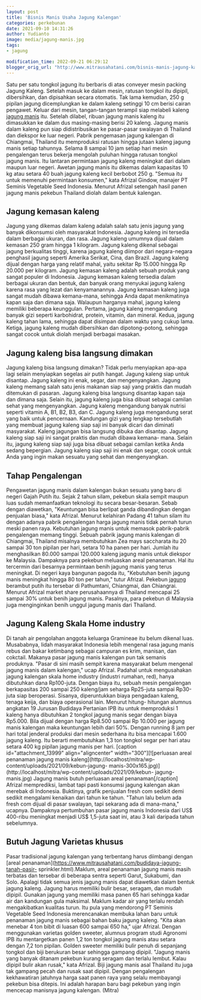 ```yaml
---
layout: post
title: 'Bisnis Manis Usaha Jagung Kalengan'
categories: perkebunan
date: 2021-09-10 14:31:26
author: Yudianto
image: media/jagung-manis.jpg
tags:
- jagung

modification_time: 2022-09-21 06:29:12
blogger_orig_url: "http://www.mitrausahatani.com/bisnis-manis-jagung-kalengan.html"
---
```


Satu per satu tongkol jagung itu berbaris di atas conveyer mesin packing
Jagung Kaleng. Setelah masuk ke dalam mesin, ratusan tongkol itu dipipil,
dibersihkan, dan dipisahkan secara otomatis. Tak lama kemudian, 250 g pipilan
jagung dicemplungkan ke dalam kaleng setinggi 10 cm berisi cairan pengawet.
Keluar dari mesin, tangan-tangan terampil siap melabeli kaleng [jagung
manis](https://www.mitrausahatani.com/tiga-jagung-manis-unggul-jagung-bonanza.html)
itu. Setelah dilabel, ribuan jagung manis kaleng itu dimasukkan ke dalam dus
masing-masing berisi 20 kaleng. Jagung manis dalam kaleng pun siap
didistribusikan ke pasar-pasar swalayan di Thailand dan diekspor ke luar
negeri. Pabrik pengemasan jagung kalengan di Chiangmai, Thailand itu
memproduksi ratusan hingga jutaan kaleng jagung manis setiap tahunnya. Selama
8 sampai 10 jam setiap hari mesin pengalengan terus bekerja mengolah puluhan
hingga ratusan tongkol jagung manis. Itu lantaran permintaan jagung kaleng
meningkat dari dalam maupun luar negeri. Awetan jagung manis itu dikemas dalam
kapasitas 10 kg atau setara 40 buah jagung kaleng kecil berbobot 250 g. "Semua
itu untuk memenuhi permintaan konsumen," kata Afrizal Gindow, manajer PT
Seminis Vegetable Seed Indonesia. Menurut Afrizal setengah hasil panen jagung
manis pekebun Thailand diolah dalam bentuk kalengan.

## Jagung kemasan kaleng

Jagung yang dikemas dalam kaleng adalah salah satu jenis jagung yang banyak
dikonsumsi oleh masyarakat Indonesia. Jagung kaleng ini tersedia dalam
berbagai ukuran, dan rasa. Jagung kaleng umumnya dijual dalam kemasan 250 gram
hingga 1 kilogram. Jagung kaleng dikenal sebagai jagung berkualitas tinggi,
karena jagung kaleng diimpor dari negara-negara penghasil jagung seperti
Amerika Serikat, Cina, dan Brazil. Jagung kaleng dijual dengan harga yang
relatif mahal, yaitu sekitar Rp 15.000 hingga Rp 20.000 per kilogram. Jagung
kemasan kaleng adalah sebuah produk yang sangat populer di Indonesia. Jagung
kemasan kaleng tersedia dalam berbagai ukuran dan bentuk, dan banyak orang
menyukai jagung kaleng karena rasa yang lezat dan kenyamanannya. Jagung
kemasan kaleng juga sangat mudah dibawa kemana-mana, sehingga Anda dapat
menikmatinya kapan saja dan dimana saja. Walaupun harganya mahal, jagung
kaleng memiliki beberapa keunggulan. Pertama, jagung kaleng mengandung banyak
gizi seperti karbohidrat, protein, vitamin, dan mineral. Kedua, jagung kaleng
tahan lama, sehingga dapat disimpan dalam waktu yang cukup lama. Ketiga,
jagung kaleng mudah dibersihkan dan dipotong-potong, sehingga sangat cocok
untuk diolah menjadi berbagai masakan.

## Jagung kaleng bisa langsung dimakan

Jagung kaleng bisa langsung dimakan? Tidak perlu menyiapkan apa-apa lagi
selain menyiapkan segelas air putih hangat. Jagung kaleng siap untuk disantap.
Jagung kaleng ini enak, segar, dan mengenyangkan. Jagung kaleng memang salah
satu jenis makanan siap saji yang praktis dan mudah ditemukan di pasaran.
Jagung kaleng bisa langsung disantap kapan saja dan dimana saja. Selain itu,
jagung kaleng juga bisa dibuat sebagai camilan sehat yang mengenyangkan.
Jagung kaleng mengandung banyak nutrisi seperti vitamin A, B1, B2, B3, dan C.
Jagung kaleng juga mengandung serat yang baik untuk pencernaan. Kandungan gizi
yang lengkap tersebutlah yang membuat jagung kaleng siap saji ini banyak
dicari dan diminati masyarakat. Kaleng jagungan bisa langsung dibuka dan
disantap. Jagung kaleng siap saji ini sangat praktis dan mudah dibawa kemana-
mana. Selain itu, jagung kaleng siap saji juga bisa dibuat sebagai camilan
ketika Anda sedang bepergian. Jagung kaleng siap saji ini enak dan segar,
cocok untuk Anda yang ingin makan sesuatu yang sehat dan mengenyangkan.

## Tahap Pengalengan

Pengawetan jagung manis dalam kalengan bukan sesuatu yang baru di negeri Gajah
Putih itu. Sejak 2 tahun silam, pekebun skala sempit maupun luas sudah
memanfaatkan teknologi itu secara besar-besaran. Sebab dengan diawetkan,
"Keuntungan bisa berlipat ganda dibandingkan dengan penjualan biasa," kata
Afrizal. Menurut kelahiran Padang 41 tahun silam itu dengan adanya pabrik
pengalengan harga jagung manis tidak pernah turun meski panen raya. Kebutuhan
jagung manis untuk memasok pabrik-pabrik pengalengan memang tinggi. Sebuah
pabrik jagung manis kalengan di Chiangmai, Thailand misalnya membutuhkan Zea
mays saccharata itu 20 sampai 30 ton pipilan per hari, setara 10 ha panen per
hari. Jumlah itu menghasilkan 80.000 sampai 120.000 kaleng jagung manis untuk
diekspor ke Malaysia. Dampaknya para pekebun meluaskan areal penanaman. Hal
itu tercermin dari besarnya permintaan benih jagung manis yang terus
meningkat. Di negeri kaya bangunan pagoda itu, "Kebutuhan benih jagung manis
meningkat hingga 80 ton per tahun," tutur Afrizal. Pekebun
[jagung](https://www.mitrausahatani.com/topik/jagung) berambut putih itu tersebar di
Pathumtani, Chiangmai, dan Chiangrai. Menurut Afrizal market share
perusahaannya di Thailand mencapai 25 sampai 30% untuk benih jagung manis.
Pasalnya, para pekebun di Malaysia juga menginginkan benih unggul jagung manis
dari Thailand.

## Jagung Kaleng Skala Home industry

Di tanah air pengolahan anggota keluarga Gramineae itu belum dikenal luas.
Musababnya, lidah masyarakat Indonesia lebih mengenal rasa jagung manis rebus
dan bakar ketimbang sebagai campuran es krim, manisan, dan cokctail. Makanya
pasar jagung manis kalengan pun tak semanis produknya. "Pasar di sini masih
sempit karena masyarakat belum mengenal jagung manis dalam kalengan," ucap
Afrizal. Padahal untuk mengusahakan jagung kalengan skala home industry
(industri rumahan, red), hanya dibutuhkan dana Rp100-juta. Dengan biaya itu,
sebuah mesin pengalengan berkapasitas 200 sampai 250 kaleng/jam seharga
Rp25-juta sampai Rp30-juta siap beroperasi. Sisanya, diperuntukkan biaya
pengadaan kaleng, tenaga keija, dan biaya operasional lain. Menurut hitung-
hitungan alumnus angkatan 19 Jurusan Budidaya Pertanian IPB itu untuk
memproduksi 1 kaleng hanya dibutuhkan 2 tongkol jagung manis segar dengan
biaya Rp5.000. Bila dijual dengan harga Rp8.500 sampai Rp 10.000 per jagung
manis kalengan maka keuntungan lebih dari 50%. Dengan running 8 jam per hari
total jenderal produksi dari mesin sederhana itu bisa mencapai 1.600 jagung
kaleng. Itu berarti membutuhkan 1,3 ton tongkol segar per hari atau setara 400
kg pipilan jagung manis per hari. [caption id="attachment_13999"
align="aligncenter" width="300"][![perluasan areal penanaman jagung manis
kaleng](http://localhost/mitra/wp-content/uploads/2021/09/kebun-jagung-
manis-300x165.jpg)](http://localhost/mitra/wp-content/uploads/2021/09/kebun-
jagung-manis.jpg) Jagung manis butuh perluasan areal penanaman[/caption]
Afrizal memprediksi, lambat tapi pasti konsumsi jagung kalengan akan merebak
di Indonesia. Buktinya, grafik penjualan fresh com sedikit demi sedikit
mengalami kenaikan dari tahun ke tahun. "Tahun lalu belum ada fresh com dijual
di pasar swalayan, tapi sekarang ada di mana-mana," ucapnya. Dampaknya
pertumbuhan pasar jagung manis Indonesia dari US$ 400-ribu meningkat menjadi
US$ 1,5-juta saat ini, atau 3 kali daripada tahun sebelumnya.

## Butuh Jagung Varietas khusus

Pasar tradisional jagung kalengan yang terbentang harus diimbangi dengan
[areal penanaman](https://www.mitrausahatani.com/budidaya-jagung-tanah-pasir-
sprinkler.html).Maklum, areal penanaman jagung manis masih terbatas dan
tersebar di beberapa sentra seperti Garut, Sukabumi, dan Solo. Apalagi tidak
semua jenis jagung manis dapat diawetkan dalam bentuk jagung kaleng. Jagung
harus memiliki bulir besar, seragam, dan mudah dipipil. Gunakan jagung yang
memiliki masa panen 65 hari sehingga kadar air dan kandungan gula maksimal.
Maklum kadar air yang terlalu rendah mengakibatkan kualitas turun. Itu pula
yang mendorong PT Seminis Vegetable Seed Indonesia merencanakan membuka lahan
baru untuk penanaman jagung manis sebagai bahan baku jagung kaleng. "Kita akan
menebar 4 ton bibit di luasan 600 sampai 650 ha," ujar Afrizal. Dengan
menggunakan varietas golden sweeter, alumnus program studi Agronomi IPB itu
mentargetkan panen 1,2 ton tongkol jagung manis atau setara dengan 7,2 ton
pipilan. Golden sweeter memiliki bulir penuh di sepanjang tongkol dan biji
berukuran besar sehingga gampang dipipil. "Jagung manis yang banyak ditanam
pekebun kurang seragam dan terlalu lembut. Kalau dipipil bulir akan rusak,"
kata Afrizal. Biji jagung manis asal Thailand itu juga tak gampang pecah dan
rusak saat dipipil. Dengan pengalengan kekhawatiran jatuhnya harga saat panen
raya yang selalu membayangi pekebun bisa ditepis. Ini adalah harapan baru bagi
pekebun yang ingin mencecap manisnya jagung kalengan. (Mitra)


